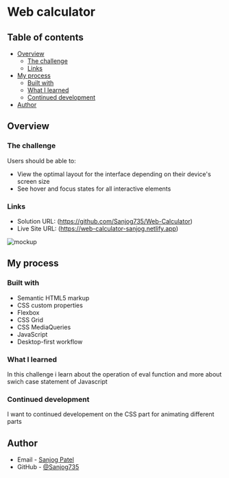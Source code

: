 # Web calculator

## Table of contents

- [Overview](#overview)
  - [The challenge](#the-challenge)
  - [Links](#links)
- [My process](#my-process)
  - [Built with](#built-with)
  - [What I learned](#what-i-learned)
  - [Continued development](#continued-development)
- [Author](#author)

## Overview

### The challenge

Users should be able to:

- View the optimal layout for the interface depending on their device's screen size
- See hover and focus states for all interactive elements

### Links

- Solution URL: (https://github.com/Sanjog735/Web-Calculator)
- Live Site URL: (https://web-calculator-sanjog.netlify.app)

![mockup](https://user-images.githubusercontent.com/61593168/211142686-9b604863-e759-4fe3-88dc-c3f234af3f28.jpg)


## My process

### Built with

- Semantic HTML5 markup
- CSS custom properties
- Flexbox
- CSS Grid
- CSS MediaQueries
- JavaScript
- Desktop-first workflow

### What I learned

In this challenge i learn about the operation of eval function and more about swich case statement of Javascript

### Continued development

I want to continued developement on the CSS part for animating different parts

## Author

- Email - [Sanjog Patel](sanyogp99@gmail.com)
- GitHub - [@Sanjog735](https://github.com/Sanjog735)
